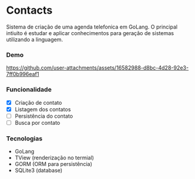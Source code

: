 # Contacts

Sistema de criação de uma agenda telefonica em GoLang. O principal intiuito é estudar e aplicar conhecimentos para geração de sistemas utilizando a linguagem.

### Demo

https://github.com/user-attachments/assets/16582988-d8bc-4d28-92e3-7ff0b996eaf1

### Funcionalidade

- [x] Criação de contato
- [x] Listagem dos contatos
- [ ] Persistência do contato
- [ ] Busca por contato

### Tecnologias

- GoLang
- TView (renderização no termial)
- GORM (ORM para persistência)
- SQLite3 (database)

